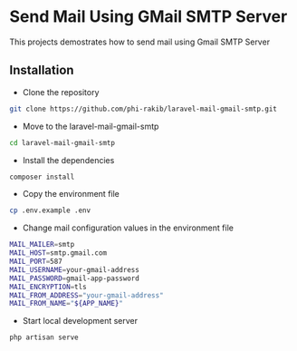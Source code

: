# Send Mail Using GMail SMTP Server

This projects demostrates how to send mail using Gmail SMTP Server

## Installation

- Clone the repository
```bash
git clone https://github.com/phi-rakib/laravel-mail-gmail-smtp.git
```

- Move to the laravel-mail-gmail-smtp
```bash
cd laravel-mail-gmail-smtp
```

- Install the dependencies
```bash
composer install
```
- Copy the environment file
```bash
cp .env.example .env
```
- Change mail configuration values in the environment file
```bash
MAIL_MAILER=smtp
MAIL_HOST=smtp.gmail.com
MAIL_PORT=587
MAIL_USERNAME=your-gmail-address
MAIL_PASSWORD=gmail-app-password
MAIL_ENCRYPTION=tls
MAIL_FROM_ADDRESS="your-gmail-address"
MAIL_FROM_NAME="${APP_NAME}"
```
- Start local development server
```bash
php artisan serve
```